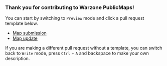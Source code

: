 ### Thank you for contributing to Warzone PublicMaps! 
You can start by switching to `Preview` mode and click a pull request template below.

- [Map submission](?expand=1&template=map-submission.md)
- [Map update](?expand=1&template=map-update.md)

If you are making a different pull request without a template, you can switch back to `Write` mode, press `Ctrl` + `A` and backspace to make your own description.